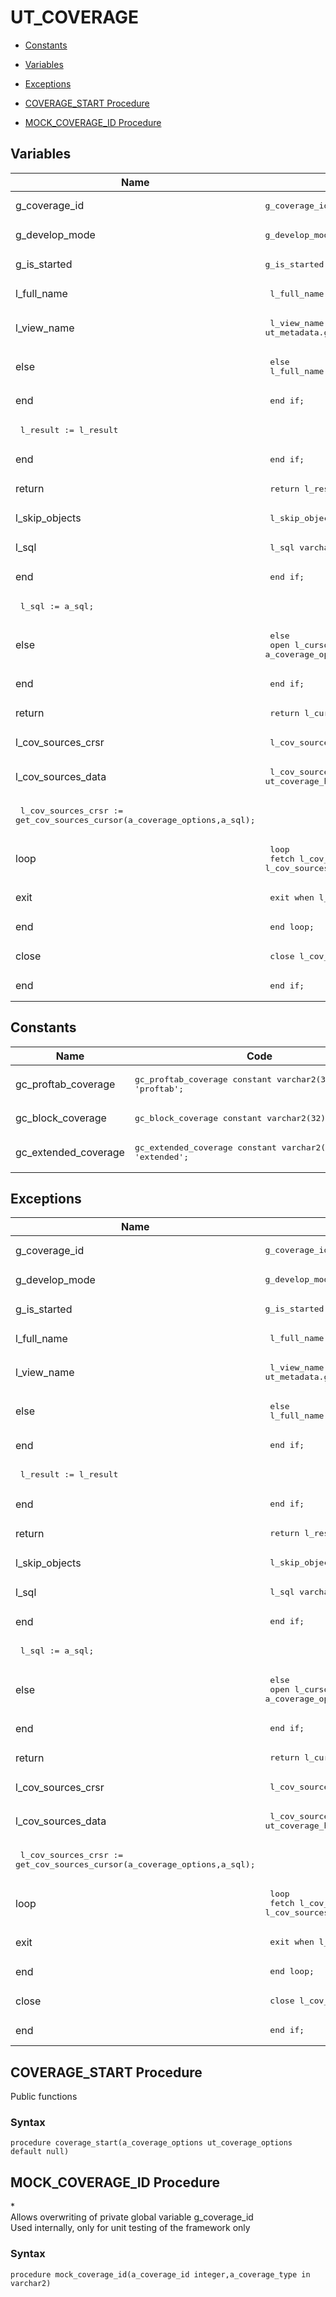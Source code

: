 # UT_COVERAGE



- [Constants](#constants)

- [Variables](#variables)

- [Exceptions](#exceptions)

- [COVERAGE_START Procedure](#coverage_start)
- [MOCK_COVERAGE_ID Procedure](#mock_coverage_id)



## Variables<a name="variables"></a>

Name | Code | Description
--- | --- | ---
g_coverage_id | <pre>g_coverage_id   tt_coverage_id_arr;</pre> | 
g_develop_mode | <pre>g_develop_mode  boolean not null := false;</pre> | 
g_is_started | <pre>g_is_started    boolean not null := false;</pre> | 
l_full_name | <pre>  l_full_name varchar2(100);</pre> | 
l_view_name | <pre>  l_view_name      varchar2(200) := ut_metadata.get_dba_view('dba_source');</pre> | 
else | <pre>  else<br />    l_full_name := 'lower(s.owner||''.''||s.name)';</pre> | 
end | <pre>  end if;</pre> | 
 | <pre>  l_result := l_result ||' from '||l_view_name||q'[ s]';</pre> | 
end | <pre>  end if;</pre> | 
return | <pre>  return l_result;</pre> | 
l_skip_objects | <pre>  l_skip_objects  ut_object_names;</pre> | 
l_sql | <pre>  l_sql           varchar2(32767);</pre> | 
end | <pre>  end if;</pre> | 
 | <pre>  l_sql := a_sql;</pre> | 
else | <pre>  else<br />    open l_cursor for l_sql using a_coverage_options.schema_names, l_skip_objects;</pre> | 
end | <pre>  end if;</pre> | 
return | <pre>  return l_cursor;</pre> | 
l_cov_sources_crsr | <pre>  l_cov_sources_crsr sys_refcursor;</pre> | 
l_cov_sources_data | <pre>  l_cov_sources_data ut_coverage_helper.t_coverage_sources_tmp_rows;</pre> | 
 | <pre>    l_cov_sources_crsr := get_cov_sources_cursor(a_coverage_options,a_sql);</pre> | 
loop | <pre>    loop<br />      fetch l_cov_sources_crsr bulk collect into l_cov_sources_data limit 1000;</pre> | 
exit | <pre>      exit when l_cov_sources_crsr%notfound;</pre> | 
end | <pre>    end loop;</pre> | 
close | <pre>    close l_cov_sources_crsr;</pre> | 
end | <pre>  end if;</pre> | 

## Constants<a name="constants"></a>

Name | Code | Description
--- | --- | ---
gc_proftab_coverage | <pre>gc_proftab_coverage    constant varchar2(32) := 'proftab';</pre> | 
gc_block_coverage | <pre>gc_block_coverage      constant varchar2(32) := 'block';</pre> | 
gc_extended_coverage | <pre>gc_extended_coverage   constant varchar2(32) := 'extended';</pre> | 

## Exceptions<a name="exceptions"></a>

Name | Code | Description
--- | --- | ---
g_coverage_id | <pre>g_coverage_id   tt_coverage_id_arr;</pre> | 
g_develop_mode | <pre>g_develop_mode  boolean not null := false;</pre> | 
g_is_started | <pre>g_is_started    boolean not null := false;</pre> | 
l_full_name | <pre>  l_full_name varchar2(100);</pre> | 
l_view_name | <pre>  l_view_name      varchar2(200) := ut_metadata.get_dba_view('dba_source');</pre> | 
else | <pre>  else<br />    l_full_name := 'lower(s.owner||''.''||s.name)';</pre> | 
end | <pre>  end if;</pre> | 
 | <pre>  l_result := l_result ||' from '||l_view_name||q'[ s]';</pre> | 
end | <pre>  end if;</pre> | 
return | <pre>  return l_result;</pre> | 
l_skip_objects | <pre>  l_skip_objects  ut_object_names;</pre> | 
l_sql | <pre>  l_sql           varchar2(32767);</pre> | 
end | <pre>  end if;</pre> | 
 | <pre>  l_sql := a_sql;</pre> | 
else | <pre>  else<br />    open l_cursor for l_sql using a_coverage_options.schema_names, l_skip_objects;</pre> | 
end | <pre>  end if;</pre> | 
return | <pre>  return l_cursor;</pre> | 
l_cov_sources_crsr | <pre>  l_cov_sources_crsr sys_refcursor;</pre> | 
l_cov_sources_data | <pre>  l_cov_sources_data ut_coverage_helper.t_coverage_sources_tmp_rows;</pre> | 
 | <pre>    l_cov_sources_crsr := get_cov_sources_cursor(a_coverage_options,a_sql);</pre> | 
loop | <pre>    loop<br />      fetch l_cov_sources_crsr bulk collect into l_cov_sources_data limit 1000;</pre> | 
exit | <pre>      exit when l_cov_sources_crsr%notfound;</pre> | 
end | <pre>    end loop;</pre> | 
close | <pre>    close l_cov_sources_crsr;</pre> | 
end | <pre>  end if;</pre> | 




 
## COVERAGE_START Procedure<a name="coverage_start"></a>


<p>
<p>Public functions</p>
</p>

### Syntax
```plsql
procedure coverage_start(a_coverage_options ut_coverage_options default null)
```

 





 
## MOCK_COVERAGE_ID Procedure<a name="mock_coverage_id"></a>


<p>
<p>*<br />Allows overwriting of private global variable g_coverage_id<br />Used internally, only for unit testing of the framework only</p>
</p>

### Syntax
```plsql
procedure mock_coverage_id(a_coverage_id integer,a_coverage_type in varchar2)
```

 





 
